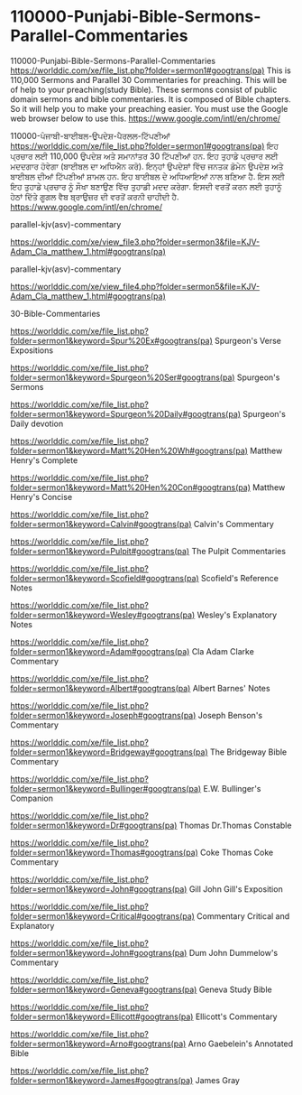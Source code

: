 # 110000-Punjabi-Bible-Sermons-Parallel-Commentaries
110000-Punjabi-Bible-Sermons-Parallel-Commentaries
https://worlddic.com/xe/file_list.php?folder=sermon1#googtrans(pa) 
This is 110,000 Sermons and Parallel 30 Commentaries for preaching. 
This will be of help to your preaching(study Bible). 
These sermons consist of public domain sermons and bible commentaries. 
It is composed of Bible chapters. 
So it will help you to make your preaching easier.
You must use the Google web browser below to use this.
https://www.google.com/intl/en/chrome/

110000-ਪੰਜਾਬੀ-ਬਾਈਬਲ-ਉਪਦੇਸ਼-ਪੈਰਲਲ-ਟਿੱਪਣੀਆਂ
https://worlddic.com/xe/file_list.php?folder=sermon1#googtrans(pa)
ਇਹ ਪ੍ਰਚਾਰ ਲਈ 110,000 ਉਪਦੇਸ਼ ਅਤੇ ਸਮਾਨਾਂਤਰ 30 ਟਿੱਪਣੀਆਂ ਹਨ.
ਇਹ ਤੁਹਾਡੇ ਪ੍ਰਚਾਰ ਲਈ ਮਦਦਗਾਰ ਹੋਵੇਗਾ (ਬਾਈਬਲ ਦਾ ਅਧਿਐਨ ਕਰੋ).
ਇਨ੍ਹਾਂ ਉਪਦੇਸ਼ਾਂ ਵਿੱਚ ਜਨਤਕ ਡੋਮੇਨ ਉਪਦੇਸ਼ ਅਤੇ ਬਾਈਬਲ ਦੀਆਂ ਟਿੱਪਣੀਆਂ ਸ਼ਾਮਲ ਹਨ.
ਇਹ ਬਾਈਬਲ ਦੇ ਅਧਿਆਇਆਂ ਨਾਲ ਬਣਿਆ ਹੈ.
ਇਸ ਲਈ ਇਹ ਤੁਹਾਡੇ ਪ੍ਰਚਾਰ ਨੂੰ ਸੌਖਾ ਬਣਾਉਣ ਵਿੱਚ ਤੁਹਾਡੀ ਮਦਦ ਕਰੇਗਾ.
ਇਸਦੀ ਵਰਤੋਂ ਕਰਨ ਲਈ ਤੁਹਾਨੂੰ ਹੇਠਾਂ ਦਿੱਤੇ ਗੂਗਲ ਵੈਬ ਬ੍ਰਾਉਜ਼ਰ ਦੀ ਵਰਤੋਂ ਕਰਨੀ ਚਾਹੀਦੀ ਹੈ.
https://www.google.com/intl/en/chrome/


parallel-kjv(asv)-commentary

https://worlddic.com/xe/view_file3.php?folder=sermon3&file=KJV-Adam_Cla_matthew_1.html#googtrans(pa) 

parallel-kjv(asv)-commentary

https://worlddic.com/xe/view_file4.php?folder=sermon5&file=KJV-Adam_Cla_matthew_1.html#googtrans(pa)

30-Bible-Commentaries

 https://worlddic.com/xe/file_list.php?folder=sermon1&keyword=Spur%20Ex#googtrans(pa) Spurgeon's Verse Expositions 
 
 https://worlddic.com/xe/file_list.php?folder=sermon1&keyword=Spurgeon%20Ser#googtrans(pa) Spurgeon's Sermons 
 
 https://worlddic.com/xe/file_list.php?folder=sermon1&keyword=Spurgeon%20Daily#googtrans(pa) Spurgeon's Daily devotion 
 
 https://worlddic.com/xe/file_list.php?folder=sermon1&keyword=Matt%20Hen%20Wh#googtrans(pa) Matthew Henry's Complete 
 
 https://worlddic.com/xe/file_list.php?folder=sermon1&keyword=Matt%20Hen%20Con#googtrans(pa) Matthew Henry's Concise 


 https://worlddic.com/xe/file_list.php?folder=sermon1&keyword=Calvin#googtrans(pa) Calvin's Commentary  
 
 https://worlddic.com/xe/file_list.php?folder=sermon1&keyword=Pulpit#googtrans(pa) The Pulpit Commentaries 
 
 https://worlddic.com/xe/file_list.php?folder=sermon1&keyword=Scofield#googtrans(pa) Scofield's Reference Notes  
 
 https://worlddic.com/xe/file_list.php?folder=sermon1&keyword=Wesley#googtrans(pa) Wesley's Explanatory Notes 
 
 https://worlddic.com/xe/file_list.php?folder=sermon1&keyword=Adam#googtrans(pa) Cla Adam Clarke Commentary 
 

 https://worlddic.com/xe/file_list.php?folder=sermon1&keyword=Albert#googtrans(pa) Albert Barnes' Notes 
 
 https://worlddic.com/xe/file_list.php?folder=sermon1&keyword=Joseph#googtrans(pa) Joseph Benson's Commentary 
 
 https://worlddic.com/xe/file_list.php?folder=sermon1&keyword=Bridgeway#googtrans(pa) The Bridgeway Bible Commentary 
 
 https://worlddic.com/xe/file_list.php?folder=sermon1&keyword=Bullinger#googtrans(pa) E.W. Bullinger's Companion 
 
 https://worlddic.com/xe/file_list.php?folder=sermon1&keyword=Dr#googtrans(pa) Thomas Dr.Thomas Constable 
 
 
 https://worlddic.com/xe/file_list.php?folder=sermon1&keyword=Thomas#googtrans(pa) Coke Thomas Coke Commentary 
 
 https://worlddic.com/xe/file_list.php?folder=sermon1&keyword=John#googtrans(pa) Gill John Gill's Exposition 
 
 https://worlddic.com/xe/file_list.php?folder=sermon1&keyword=Critical#googtrans(pa) Commentary Critical and Explanatory 
 
 https://worlddic.com/xe/file_list.php?folder=sermon1&keyword=John#googtrans(pa) Dum John Dummelow's Commentary 
 
 https://worlddic.com/xe/file_list.php?folder=sermon1&keyword=Geneva#googtrans(pa) Geneva Study Bible 
 
 
 https://worlddic.com/xe/file_list.php?folder=sermon1&keyword=Ellicott#googtrans(pa) Ellicott's Commentary 
 
 https://worlddic.com/xe/file_list.php?folder=sermon1&keyword=Arno#googtrans(pa) Arno Gaebelein's Annotated Bible 
 
 https://worlddic.com/xe/file_list.php?folder=sermon1&keyword=James#googtrans(pa) James Gray 
 
 
